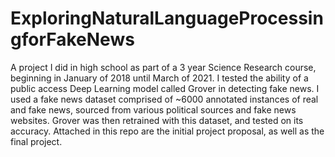 # ExploringNaturalLanguageProcessingforFakeNews

A project I did in high school as part of a 3 year Science Research course, beginning in January of 2018 until March of 2021. I tested the ability of a public access Deep Learning model called Grover in detecting fake news. I used a fake news dataset comprised of ~6000 annotated instances of real and fake news, sourced from various political sources and fake news websites. Grover was then retrained with this dataset, and tested on its accuracy. Attached in this repo are the initial project proposal, as well as the final project.
